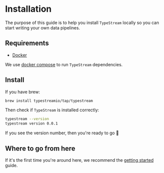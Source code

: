 # Installation

The purpose of this guide is to help you install `TypeStream` locally so you can
start writing your own data pipelines.

## Requirements

- [Docker](https://docs.docker.com/get-docker/)

We use [docker compose](https://docs.docker.com/compose/) to run `TypeStream`
dependencies.

## Install

If you have brew:

```bash
brew install typestreamio/tap/typestream
```

Then check if `TypeStream` is installed correctly:

```bash
typestream --version
typestream version 0.0.1
```

If you see the version number, then you're ready to go 🚀

## Where to go from here

If it's the first time you're around here, we recommend the [getting
started](/docs/getting-started.md) guide.

